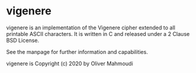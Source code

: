 # vigenere

vigenere is an implementation of the Vigenere cipher extended to all printable ASCII characters. It is written in C and released under a 2 Clause BSD License.

See the manpage for further information and capabilities.

vigenere is Copyright (c) 2020 by Oliver Mahmoudi

